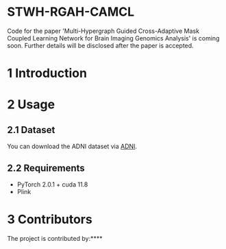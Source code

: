 # STWH-RGAH-CAMCL

Code for the paper 'Multi-Hypergraph Guided Cross-Adaptive Mask Coupled Learning Network for Brain Imaging Genomics Analysis' is coming soon. Further details will be disclosed after the paper is accepted.  

# 1 Introduction



# 2 Usage
## 2.1 Dataset 

You can download the ADNI dataset via [ADNI](http://adni.loni.usc.edu/).

## 2.2 Requirements
* PyTorch 2.0.1 + cuda 11.8
* Plink

# 3 Contributors
The project is contributed by:****
